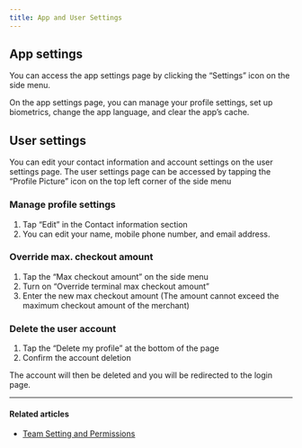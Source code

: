 ```yaml
---
title: App and User Settings
---
```


## App settings

You can access the app settings page by clicking the “Settings” icon on the side menu.

On the app settings page, you can manage your profile settings, set up biometrics, change the app language, and clear the app’s cache.

## User settings

You can edit your contact information and account settings on the user settings page. The user settings page can be accessed by tapping the “Profile Picture” icon on the top left corner of the side menu

### Manage profile settings

1. Tap “Edit” in the Contact information section
2. You can edit your name, mobile phone number, and email address.

### Override max. checkout amount

1. Tap the “Max checkout amount” on the side menu
2. Turn on “Override terminal max checkout amount”
3. Enter the new max checkout amount (The amount cannot exceed the maximum checkout amount of the merchant)

### Delete the user account

1. Tap the “Delete my profile” at the bottom of the page
2. Confirm the account deletion

The account will then be deleted and you will be redirected to the login page.

***

#### Related articles

* [<ins>Team Setting and Permissions</ins>](/2-account-management/4-app-and-user-settings/index.md)
